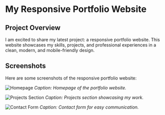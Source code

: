 # My Responsive Portfolio Website

## Project Overview

I am excited to share my latest project: a responsive portfolio website. This website showcases my skills, projects, and professional experiences in a clean, modern, and mobile-friendly design.

## Screenshots

Here are some screenshots of the responsive portfolio website:

![Homepage](assets/homepage.jpg)
*Caption: Homepage of the portfolio website.*

![Projects Section](assets/projects-section.jpg)
*Caption: Projects section showcasing my work.*

![Contact Form](assets/contact-form.jpg)
*Caption: Contact form for easy communication.*
